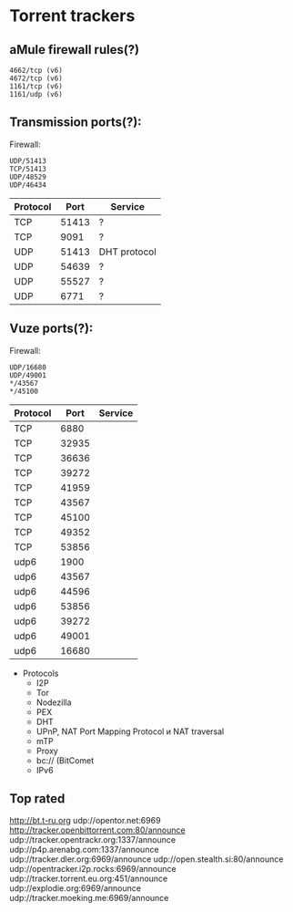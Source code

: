 # Torrent trackers

## aMule firewall rules(?)
```
4662/tcp (v6)
4672/tcp (v6)
1161/tcp (v6)
1161/udp (v6)
```

## Transmission ports(?):

Firewall:
```
UDP/51413
TCP/51413
UDP/48529
UDP/46434
```

Protocol| Port | Service
--------|------|---------
TCP     |51413 | ?
TCP     |9091  | ?
UDP     |51413 | DHT protocol
UDP     |54639 | ?
UDP     |55527 | ?
UDP     |6771  | ?

## Vuze ports(?):

Firewall:
```
UDP/16680
UDP/49001
*/43567
*/45100
```

Protocol | Port | Service
---------|------|--------
TCP|6880 |
TCP|32935|
TCP|36636|
TCP|39272|
TCP|41959|
TCP|43567|
TCP|45100|
TCP|49352|
TCP|53856|
udp6|1900
udp6|43567
udp6|44596
udp6|53856
udp6|39272
udp6|49001
udp6|16680

* Protocols
  * I2P
  * Tor
  * Nodezilla
  * PEX
  * DHT
  * UPnP, NAT Port Mapping Protocol и NAT traversal
  * mTP
  * Proxy
  * bc:// (BitComet
  * IPv6

## Top rated

http://bt.t-ru.org
udp://opentor.net:6969
http://tracker.openbittorrent.com:80/announce
udp://tracker.opentrackr.org:1337/announce
udp://p4p.arenabg.com:1337/announce
udp://tracker.dler.org:6969/announce
udp://open.stealth.si:80/announce
udp://opentracker.i2p.rocks:6969/announce
udp://tracker.torrent.eu.org:451/announce
udp://explodie.org:6969/announce
udp://tracker.moeking.me:6969/announce
